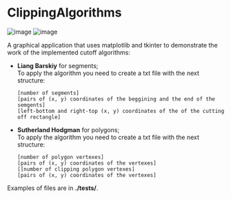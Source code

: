 # ClippingAlgorithms
![image](https://user-images.githubusercontent.com/79499100/236895971-3447e2a0-7e8c-4496-b539-24c67f46d804.png)
![image](https://user-images.githubusercontent.com/79499100/236895297-06818bab-8838-430b-8114-f080c358ec80.png)

A graphical application that uses matplotlib and tkinter to demonstrate the work of the implemented cutoff algorithms:
- <b>Liang Barskiy</b> for segments;
    <br>To apply the algorithm you need to create a txt file with the next structure:
    ```
    [number of segments]
    [pairs of (x, y) coordinates of the beggining and the end of the semgents]
    [left-bottom and right-top (x, y) coordinates of the of the cutting off rectangle]
    ```
- <b>Sutherland Hodgman</b> for polygons;
  <br>To apply the algorithm you need to create a txt file with the next structure:
    ```
    [number of polygon vertexes]
    [pairs of (x, y) coordinates of the vertexes]
    [[number of clipping polygon vertexes]
    [pairs of (x, y) coordinates of the vertexes]
    ```
Examples of files are in <b>./tests/</b>.
